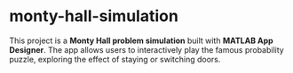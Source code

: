 # monty-hall-simulation
This project is a **Monty Hall problem simulation** built with **MATLAB App Designer**.   The app allows users to interactively play the famous probability puzzle, exploring the effect of staying or switching doors.  
